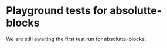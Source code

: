 # Playground tests for absolutte-blocks
We are still awaiting the first test run for absolutte-blocks.
